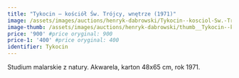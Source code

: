 ```yaml
---
title: "Tykocin – kościół Św. Trójcy, wnętrze (1971)"
image: /assets/images/auctions/henryk-dabrowski/Tykocin--kosciol-Sw.-Trojcy,-wnetrze-1971.jpg
image-thumb: /assets/images/auctions/henryk-dabrowski/thumb__Tykocin--kosciol-Sw.-Trojcy,-wnetrze-1971.jpg
price: '900' #price oryginal: 900
price-1: '400' #price oryginal: 400
identifier: Tykocin
---
```


Studium malarskie z natury. Akwarela, karton 48x65 cm, rok 1971.